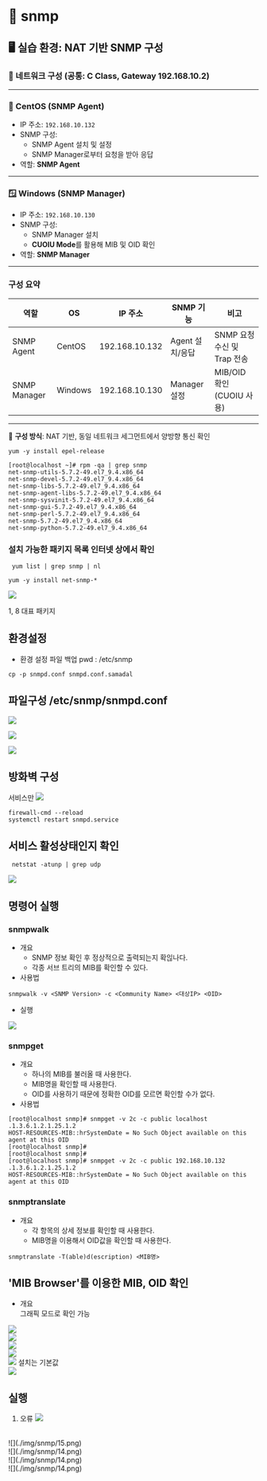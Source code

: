 # 📘 snmp

## 🖥️ 실습 환경: NAT 기반 SNMP 구성

### 📌 네트워크 구성 (공통: C Class, Gateway 192.168.10.2)

---

### 🐧 CentOS (SNMP Agent)

- IP 주소: `192.168.10.132`
- SNMP 구성:
  - SNMP Agent 설치 및 설정
  - SNMP Manager로부터 요청을 받아 응답
- 역할: **SNMP Agent**

---

### 🪟 Windows (SNMP Manager)

- IP 주소: `192.168.10.130`
- SNMP 구성:
  - SNMP Manager 설치
  - **CUOIU Mode**를 활용해 MIB 및 OID 확인
- 역할: **SNMP Manager**

---

### 구성 요약

| 역할           | OS       | IP 주소         | SNMP 기능       | 비고                         |
|----------------|----------|------------------|------------------|------------------------------|
| SNMP Agent     | CentOS   | 192.168.10.132   | Agent 설치/응답 | SNMP 요청 수신 및 Trap 전송 |
| SNMP Manager   | Windows  | 192.168.10.130   | Manager 설정     | MIB/OID 확인 (CUOIU 사용)   |

---

📎 **구성 방식**: NAT 기반, 동일 네트워크 세그먼트에서 양방향 통신 확인


```
yum -y install epel-release
```
```
[root@localhost ~]# rpm -qa | grep snmp
net-snmp-utils-5.7.2-49.el7_9.4.x86_64
net-snmp-devel-5.7.2-49.el7_9.4.x86_64
net-snmp-libs-5.7.2-49.el7_9.4.x86_64
net-snmp-agent-libs-5.7.2-49.el7_9.4.x86_64
net-snmp-sysvinit-5.7.2-49.el7_9.4.x86_64
net-snmp-gui-5.7.2-49.el7_9.4.x86_64
net-snmp-perl-5.7.2-49.el7_9.4.x86_64
net-snmp-5.7.2-49.el7_9.4.x86_64
net-snmp-python-5.7.2-49.el7_9.4.x86_64
```
### 설치 가능한 패키지 목록 인터넷 상에서 확인


```
 yum list | grep snmp | nl
```

```
yum -y install net-snmp-*
```
![](./img/snmp/1.png)

1, 8 대표 패키지

## 환경설정
- 환경 설정 파일 백업
pwd : /etc/snmp


```
cp -p snmpd.conf snmpd.conf.samadal
```

## 파일구성 /etc/snmp/snmpd.conf

![](./img/snmp/2.png)


![](./img/snmp/3.png)


![](./img/snmp/4.png)

## 방화벽 구성
서비스만 
![](./img/snmp/5.png)

```
firewall-cmd --reload
systemctl restart snmpd.service
```

## 서비스 활성상태인지 확인

```
 netstat -atunp | grep udp
```
![](./img/snmp/6.png)

## 명령어 실행

### snmpwalk



- 개요
    - SNMP 정보 확인 후 정상적으로 출력되는지 확읺나다.
    - 각종 서브 트리의 MIB를 확인할 수 있다.
- 사용법
```
snmpwalk -v <SNMP Version> -c <Community Name> <대상IP> <OID>
```
- 실행

![](./img/snmp/7.png)

### snmpget

- 개요
    - 하나의 MIB를 불러올 때 사용한다.
    - MIB명을 확인할 때 사용한다.
    - OID를 사용하기 때문에 정확한 OID를 모르면 확인할 수가 없다.
- 사용법
```
[root@localhost snmp]# snmpget -v 2c -c public localhost .1.3.6.1.2.1.25.1.2
HOST-RESOURCES-MIB::hrSystemDate = No Such Object available on this agent at this OID
[root@localhost snmp]#
[root@localhost snmp]#
[root@localhost snmp]# snmpget -v 2c -c public 192.168.10.132 .1.3.6.1.2.1.25.1.2
HOST-RESOURCES-MIB::hrSystemDate = No Such Object available on this agent at this OID
```

### snmptranslate
- 개요
    - 각 항목의 상세 정보를 확인할 때 사용한다.
    - MIB명을 이용해서 OID값을 확인할 때 사용한다.

```
snmptranslate -T(able)d(escription) <MIB명>
```


## 'MIB Browser'를 이용한 MIB, OID 확인
- 개요<br>
그래픽 모드로 확인 가능

![](./img/snmp/8.png)
<br>
![](./img/snmp/9.png)
<br>
![](./img/snmp/10.png)
<br>
![](./img/snmp/11.png)
<br>
![](./img/snmp/12.png)
설치는 기본값
<br>
![](./img/snmp/13.png)

## 실행
1. 오류
![](./img/snmp/14.png)
<br>
![](./img/snmp/15.png)
<br>
![](./img/snmp/14.png)
<br>
![](./img/snmp/14.png)
<br>
![](./img/snmp/14.png)

